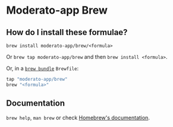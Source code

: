 # Moderato-app Brew

## How do I install these formulae?

`brew install moderato-app/brew/<formula>`

Or `brew tap moderato-app/brew` and then `brew install <formula>`.

Or, in a [`brew bundle`](https://github.com/Homebrew/homebrew-bundle) `Brewfile`:

```ruby
tap "moderato-app/brew"
brew "<formula>"
```

## Documentation

`brew help`, `man brew` or check [Homebrew's documentation](https://docs.brew.sh).
